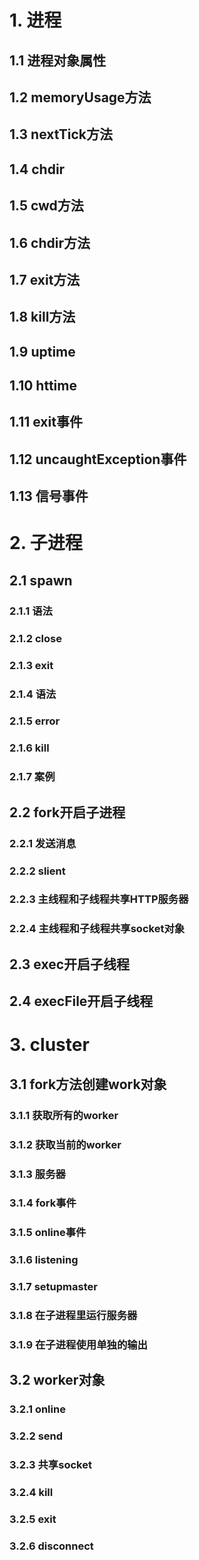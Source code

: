 # 1. 进程
## 1.1 进程对象属性
## 1.2 memoryUsage方法
## 1.3 nextTick方法
## 1.4 chdir
## 1.5 cwd方法
## 1.6 chdir方法
## 1.7 exit方法
## 1.8 kill方法
## 1.9 uptime
## 1.10 httime
## 1.11 exit事件
## 1.12 uncaughtException事件
## 1.13 信号事件
# 2. 子进程
## 2.1 spawn
### 2.1.1 语法
### 2.1.2 close
### 2.1.3 exit
### 2.1.4 语法
### 2.1.5 error
### 2.1.6 kill
### 2.1.7 案例
## 2.2 fork开启子进程
### 2.2.1 发送消息
### 2.2.2 slient
### 2.2.3 主线程和子线程共享HTTP服务器
### 2.2.4 主线程和子线程共享socket对象
## 2.3 exec开启子线程
## 2.4 execFile开启子线程
# 3. cluster
## 3.1 fork方法创建work对象
### 3.1.1 获取所有的worker
### 3.1.2 获取当前的worker
### 3.1.3 服务器
### 3.1.4 fork事件
### 3.1.5 online事件
### 3.1.6 listening
### 3.1.7 setupmaster
### 3.1.8 在子进程里运行服务器
### 3.1.9 在子进程使用单独的输出
## 3.2 worker对象
### 3.2.1 online
### 3.2.2 send
### 3.2.3 共享socket
### 3.2.4 kill
### 3.2.5 exit
### 3.2.6 disconnect
